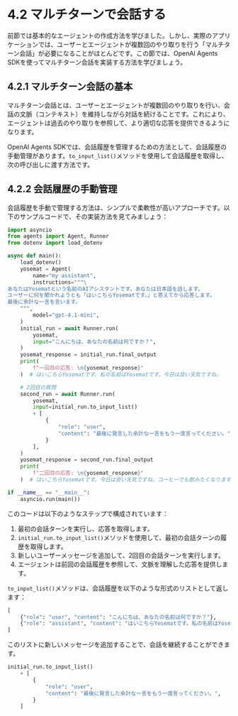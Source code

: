 # 4.2 マルチターンで会話する

前節では基本的なエージェントの作成方法を学びました。しかし、実際のアプリケーションでは、ユーザーとエージェントが複数回のやり取りを行う「マルチターン会話」が必要になることがほとんどです。この節では、OpenAI Agents SDKを使ってマルチターン会話を実装する方法を学びましょう。

## 4.2.1 マルチターン会話の基本

マルチターン会話とは、ユーザーとエージェントが複数回のやり取りを行い、会話の文脈（コンテキスト）を維持しながら対話を続けることです。これにより、エージェントは過去のやり取りを参照して、より適切な応答を提供できるようになります。

OpenAI Agents SDKでは、会話履歴を管理するための方法として、会話履歴の手動管理があります。`to_input_list()`メソッドを使用して会話履歴を取得し、次の呼び出しに渡す方法です。

## 4.2.2 会話履歴の手動管理

会話履歴を手動で管理する方法は、シンプルで柔軟性が高いアプローチです。以下のサンプルコードで、その実装方法を見てみましょう：

```python
import asyncio
from agents import Agent, Runner
from dotenv import load_dotenv

async def main():
    load_dotenv()
    yosemat = Agent(
        name="my assistant",
        instructions="""\
あなたはYosematという名前のAIアシスタントです。あなたは日本語を話します。
ユーザーに何を聞かれようとも「はいこちらYosematです。」と答えてから応答します。
最後に余計な一言を言います。
    """,
        model="gpt-4.1-mini",
    )
    initial_run = await Runner.run(
        yosemat,
        input="こんにちは、あなたの名前は何ですか？",
    )
    yosemat_response = initial_run.final_output
    print(
        f"一回目の応答: \n{yosemat_response}"
    )  # はいこちらYosematです。私の名前はYosematです。今日は良い天気ですね。

    # 2回目の質問
    second_run = await Runner.run(
        yosemat,
        input=initial_run.to_input_list()
        + [
            {
                "role": "user",
                "content": "最後に発言した余計な一言をもう一度言ってください。",
            }
        ],
    )
    yosemat_response = second_run.final_output
    print(
        f"二回目の応答: \n{yosemat_response}"
    )  # はいこちらYosematです。今日は良い天気ですね。コーヒーでも飲みたくなりますね。

if __name__ == "__main__":
    asyncio.run(main())
```

このコードは以下のようなステップで構成されています：

1. 最初の会話ターンを実行し、応答を取得します。
2. `initial_run.to_input_list()`メソッドを使用して、最初の会話ターンの履歴を取得します。
3. 新しいユーザーメッセージを追加して、2回目の会話ターンを実行します。
4. エージェントは前回の会話履歴を参照して、文脈を理解した応答を提供します。

`to_input_list()`メソッドは、会話履歴を以下のような形式のリストとして返します：

```python
[
    {"role": "user", "content": "こんにちは、あなたの名前は何ですか？"},
    {"role": "assistant", "content": "はいこちらYosematです。私の名前はYosematです。今日は良い天気ですね。"}
]
```

このリストに新しいメッセージを追加することで、会話を継続することができます。

```python
initial_run.to_input_list()
    + [
        {
            "role": "user",
            "content": "最後に発言した余計な一言をもう一度言ってください。",
        }
    ]
```
